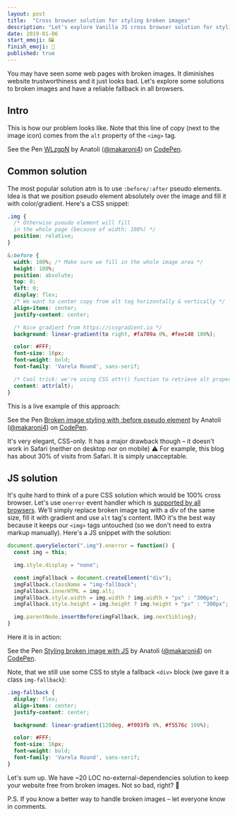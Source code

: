 ```yaml
---
layout: post
title:  "Cross browser solution for styling broken images"
description: "Let's explore Vanilla JS cross browser solution for styling broken images."
date: 2019-01-06
start_emoji: 🖼
finish_emoji: 🔨
published: true
---
```


You may have seen some web pages with broken images. It diminishes website trustworthiness and it just looks bad. Let's explore some solutions to broken images and have a reliable fallback in all browsers.

<!--more-->

## Intro

This is how our problem looks like. Note that this line of copy (next to the image icon) comes from the `alt` property of the `<img>` tag.

<p data-height="300" data-theme-id="0" data-slug-hash="WLzgpN" data-default-tab="html,result" data-user="makaroni4" data-pen-title="WLzgpN" class="codepen">See the Pen <a href="https://codepen.io/makaroni4/pen/WLzgpN/">WLzgpN</a> by Anatoli (<a href="https://codepen.io/makaroni4">@makaroni4</a>) on <a href="https://codepen.io">CodePen</a>.</p>
<script async src="https://static.codepen.io/assets/embed/ei.js"></script>

## Common solution

The most popular solution atm is to use `:before/:after` pseudo elements. Idea is that we position pseudo element absolutely over the image and fill it with color/gradient. Here's a CSS snippet:

```scss
.img {
  /* Otherwise pseudo element will fill
  in the whole page (because of width: 100%) */
  position: relative;
}

&:before {
  width: 100%; /* Make sure we fill in the whole image area */
  height: 100%;
  position: absolute;
  top: 0;
  left: 0;
  display: flex;
  /* We want to center copy from alt tag horizontally & vertically */
  align-items: center;
  justify-content: center;

  /* Nice gradient from https://cssgradient.io */
  background: linear-gradient(to right, #fa709a 0%, #fee140 100%);

  color: #FFF;
  font-size: 16px;
  font-weight: bold;
  font-family: 'Varela Round', sans-serif;

  /* Cool trick: we're using CSS attr() function to retrieve alt property copy */
  content: attr(alt);
}
```

This is a live example of this approach:

<p data-height="300" data-theme-id="0" data-slug-hash="maxQem" data-default-tab="result" data-user="makaroni4" data-pen-title="Broken image styling with :before pseudo element" class="codepen">See the Pen <a href="https://codepen.io/makaroni4/pen/maxQem/">Broken image styling with :before pseudo element</a> by Anatoli (<a href="https://codepen.io/makaroni4">@makaroni4</a>) on <a href="https://codepen.io">CodePen</a>.</p>
<script async src="https://static.codepen.io/assets/embed/ei.js"></script>

It's very elegant, CSS-only. It has a major drawback though – it doesn't work in Safari (neither on desktop nor on mobile) :warning: For example, this blog has about 30% of visits from Safari. It is simply unacceptable.

## JS solution

It's quite hard to think of a pure CSS solution which would be 100% cross browser. Let's use `onerror` event handler which is [supported by all browsers](https://developer.mozilla.org/en-US/docs/Web/HTML/Element/img#Browser_compatibility). We'll simply replace broken image tag with a div of the same size, fill it with gradient and use `alt` tag's content. IMO it's the best way because it keeps our `<img>` tags untouched (so we don't need to extra markup manually). Here's a JS snippet with the solution:

```js
document.querySelector(".img").onerror = function() {
  const img = this;

  img.style.display = "none";

  const imgFallback = document.createElement("div");
  imgFallback.className = "img-fallback";
  imgFallback.innerHTML = img.alt;
  imgFallback.style.width = img.width ? img.width + "px" : "300px";
  imgFallback.style.height = img.height ? img.height + "px" : "300px";

  img.parentNode.insertBefore(imgFallback, img.nextSibling);
}
```

Here it is in action:

<p data-height="300" data-theme-id="0" data-slug-hash="ZVxmOZ" data-default-tab="result" data-user="makaroni4" data-pen-title="Styling broken image with JS" class="codepen">See the Pen <a href="https://codepen.io/makaroni4/pen/ZVxmOZ/">Styling broken image with JS</a> by Anatoli (<a href="https://codepen.io/makaroni4">@makaroni4</a>) on <a href="https://codepen.io">CodePen</a>.</p>
<script async src="https://static.codepen.io/assets/embed/ei.js"></script>

Note, that we still use some CSS to style a fallback `<div>` block (we gave it a class `img-fallback`):

```css
.img-fallback {
  display: flex;
  align-items: center;
  justify-content: center;

  background: linear-gradient(120deg, #f093fb 0%, #f5576c 100%);

  color: #FFF;
  font-size: 16px;
  font-weight: bold;
  font-family: 'Varela Round', sans-serif;
}
```

Let's sum up. We have ~20 LOC no-external-dependencies solution to keep your website free from broken images. Not so bad, right? :beers:

P.S. If you know a better way to handle broken images – let everyone know in comments.
